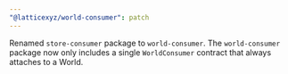 ```yaml
---
"@latticexyz/world-consumer": patch
---
```


Renamed `store-consumer` package to `world-consumer`. The `world-consumer` package now only includes a single `WorldConsumer` contract that always attaches to a World.
